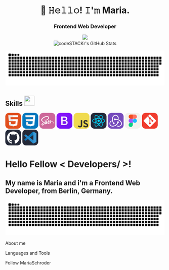 <h1 align="center">👋 𝙷𝚎𝚕𝚕𝚘! 𝙸'𝚖 Maria.</h1>

<h3 align="center">Frontend Web Developer</h3>
<p align="center">
 <a href="https://tlgg.ru/BaggerFast">
 <img src="https://img.shields.io/badge/-Telegram-blue?style=flat&logo=Telegram&logoColor=white" />
 </a>
 <br>
 <img alt="codeSTACKr's GitHub Stats" src="https://komarev.com/ghpvc/?username=your-github-BaggerFast&color=green" />
</p>

<p align="center">
 <img width="600" src="assets/github-snake.svg" alt="snake"/>
</p>


<h2> Skills <img src = "https://media2.giphy.com/media/QssGEmpkyEOhBCb7e1/giphy.gif?cid=ecf05e47a0n3gi1bfqntqmob8g9aid1oyj2wr3ds3mg700bl&rid=giphy.gif" width = 32px height=32px> </h2>

<span align="center">
 <img width="50" src="assets/icons/HTML.svg" alt="snake"/>
</span>
<span align="center">
 <img width="50" src="assets/icons/CSS.svg" alt="snake"/>
</span>
<span align="center">
 <img width="50" src="assets/icons/Sass.svg" alt="snake"/>
</span>
<span align="center">
 <img width="50" src="assets/icons/Bootstrap.svg" alt="snake"/>
</span>
<span align="center">
 <img width="50" src="assets/icons/JavaScript.svg" alt="snake"/>
</span>
<span align="center">
 <img width="50" src="assets/icons/React-Dark.svg" alt="snake"/>
</span>
<span align="center">
 <img width="50" src="assets/icons/Redux.svg" alt="snake"/>
</span>
<span align="center">
 <img width="50" src="assets/icons/Figma-Light.svg" alt="snake"/>
</span>
<span align="center">
 <img width="50" src="assets/icons/Git.svg" alt="snake"/>
</span>
<span align="center">
 <img width="50" src="assets/icons/Github-Dark.svg" alt="snake"/>
</span>
<span align="center">
 <img width="50" src="assets/icons/VSCode-Dark.svg" alt="snake"/>
</span>














# Hello Fellow < Developers/ >!


## My name is Maria and i'm a Frontend Web Developer, from Berlin, Germany.

![Header](https://github.com/MariaSchroder/MariaSchroder/blob/main/assets/github-snake.svg)


About me 

Languages and Tools

Follow MariaSchroder

